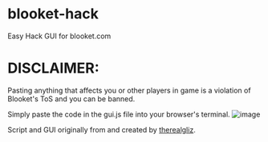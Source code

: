 # blooket-hack
Easy Hack GUI for blooket.com

# DISCLAIMER:
Pasting anything that affects you or other players in game is a violation of Blooket's ToS and you can be banned.

Simply paste the code in the gui.js file into your browser's terminal.
![image](https://github.com/BrydenIsNotSmart/blooket-hack/assets/67612593/e6d89078-3284-4390-9631-9f775146bd6b)

Script and GUI originally from and created by [therealgliz](https://github.com/therealgliz/blooket-hacks/blob/main/gui.js).
